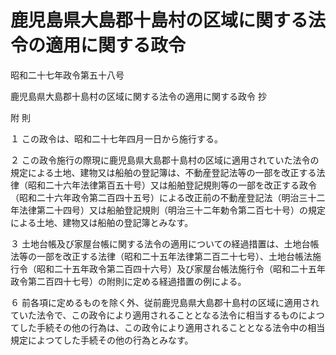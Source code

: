 # 鹿児島県大島郡十島村の区域に関する法令の適用に関する政令

昭和二十七年政令第五十八号

鹿児島県大島郡十島村の区域に関する法令の適用に関する政令 抄

附 則

１ この政令は、昭和二十七年四月一日から施行する。

２ この政令施行の際現に鹿児島県大島郡十島村の区域に適用されていた法令の規定による土地、建物又は船舶の登記簿は、不動産登記法等の一部を改正する法律（昭和二十六年法律第百五十号）又は船舶登記規則等の一部を改正する政令（昭和二十六年政令第二百四十五号）による改正前の不動産登記法（明治三十二年法律第二十四号）又は船舶登記規則（明治三十二年勅令第二百七十号）の規定による土地、建物又は船舶の登記簿とみなす。

３ 土地台帳及び家屋台帳に関する法令の適用についての経過措置は、土地台帳法等の一部を改正する法律（昭和二十五年法律第二百二十七号）、土地台帳法施行令（昭和二十五年政令第二百四十六号）及び家屋台帳法施行令（昭和二十五年政令第二百四十七号）の附則に定める経過措置の例による。

６ 前各項に定めるものを除く外、従前鹿児島県大島郡十島村の区域に適用されていた法令で、この政令により適用されることとなる法令に相当するものによつてした手続その他の行為は、この政令により適用されることとなる法令中の相当規定によつてした手続その他の行為とみなす。
